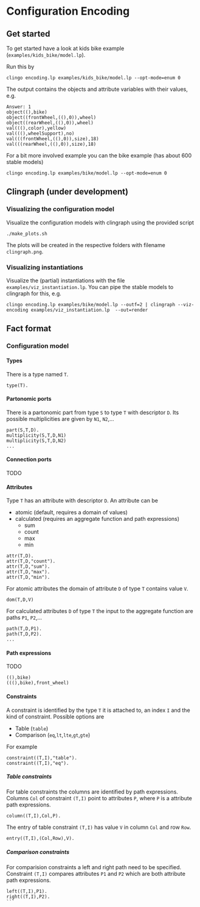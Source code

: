 # Configuration Encoding

## Get started
To get started have a look at kids bike example (`examples/kids_bike/model.lp`).

Run this by
```
clingo encoding.lp examples/kids_bike/model.lp --opt-mode=enum 0
```

The output contains the objects and attribute variables with their values, e.g.
```
Answer: 1
object((),bike)
object((frontWheel,((),0)),wheel)
object((rearWheel,((),0)),wheel)
val(((),color),yellow)
val(((),wheelSupport),no)
val(((frontWheel,((),0)),size),18)
val(((rearWheel,((),0)),size),18)
```

For a bit more involved example you can the bike example (has about 600 stable models)
```
clingo encoding.lp examples/bike/model.lp --opt-mode=enum 0
```
## Clingraph (under development)

### Visualizing the configuration model
Visualize the configuration models with clingraph using the provided script
```
./make_plots.sh
```
The plots will be created in the respective folders with filename `clingraph.png`.

### Visualizing instantiations
Visualize the (partial) instantiations with the file `examples/viz_instantiation.lp`.
You can pipe the stable models to clingraph for this, e.g.

```
clingo encoding.lp examples/bike/model.lp --outf=2 | clingraph --viz-encoding examples/viz_instantiation.lp  --out=render
```

## Fact format
### Configuration model

#### Types
There is a type named `T`.
```
type(T).
```
#### Partonomic ports
There is a partonomic part from type `S`
to type `T` with descriptor `D`.
Its possible multiplicities are given by `N1`, `N2`,...
```
part(S,T,D).
multiplicity(S,T,D,N1)
multiplicity(S,T,D,N2)
...
```

#### Connection ports
TODO

#### Attributes
Type `T` has an attribute with descriptor `D`.
An attribute can be
- atomic (default, requires a domain of values)
- calculated (requires an aggregate function and path expressions)
    - sum
    - count
    - max
    - min
```
attr(T,D).
attr(T,D,"count").
attr(T,D,"sum").
attr(T,D,"max").
attr(T,D,"min").
```

For atomic attributes the domain of attribute `D` of type `T` contains value `V`.
```
dom(T,D,V)
```

For calculated attributes `D` of type `T`
the input to the aggregate function are paths `P1`, `P2`,...
```
path(T,D,P1).
path(T,D,P2).
...
```

#### Path expressions
TODO
```
((),bike)
(((),bike),front_wheel)
```

#### Constraints
A constraint is identified by the type `T` it is attached to, an index `I` and the kind of constraint. Possible options are
- Table (`table`)
- Comparison (`eq`,`lt`,`lte`,`gt`,`gte`)

For example
```
constraint((T,I),"table").
constraint((T,I),"eq").
```

##### Table constraints

For table constraints the columns are identified by path expressions.
Columns `Col` of constraint `(T,I)`
point to attributes `P`,
where `P` is a attribute path expressions.
```
column((T,I),Col,P).
```
The entry of table constraint `(T,I)`
has value `V` in column `Col` and row `Row`.
```
entry((T,I),(Col,Row),V).
```
##### Comparison constraints
For comparision constraints a left and right path need to be specified.
Constraint `(T,I)` compares attributes `P1` and `P2`
which are both attribute path expressions.
````
left((T,I),P1).
right((T,I),P2).
```

